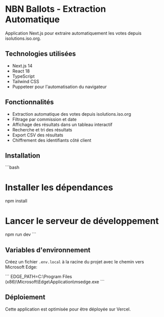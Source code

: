 # NBN Ballots - Extraction Automatique

Application Next.js pour extraire automatiquement les votes depuis isolutions.iso.org.

## Technologies utilisées

- Next.js 14
- React 18
- TypeScript
- Tailwind CSS
- Puppeteer pour l'automatisation du navigateur

## Fonctionnalités

- Extraction automatique des votes depuis isolutions.iso.org
- Filtrage par commission et date
- Affichage des résultats dans un tableau interactif
- Recherche et tri des résultats
- Export CSV des résultats
- Chiffrement des identifiants côté client

## Installation

\`\`\`bash
# Installer les dépendances
npm install

# Lancer le serveur de développement
npm run dev
\`\`\`

## Variables d'environnement

Créez un fichier `.env.local` à la racine du projet avec le chemin vers Microsoft Edge:

\`\`\`
EDGE_PATH=C:\\Program Files (x86)\\Microsoft\\Edge\\Application\\msedge.exe
\`\`\`

## Déploiement

Cette application est optimisée pour être déployée sur Vercel.
